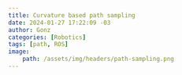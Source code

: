 ```yaml
---
title: Curvature based path sampling
date: 2024-01-27 17:22:09 -03
author: Gonz
categories: [Robotics]
tags: [path, ROS]
image:
    path: /assets/img/headers/path-sampling.png
---
```

